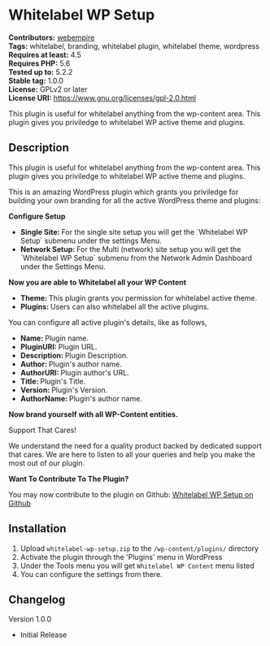# Whitelabel WP Setup #
**Contributors:** [webempire](https://profiles.wordpress.org/webempire)  
**Tags:** whitelabel, branding, whitelabel plugin, whitelabel theme, wordpress  
**Requires at least:** 4.5  
**Requires PHP:** 5.6  
**Tested up to:** 5.2.2  
**Stable tag:** 1.0.0  
**License:** GPLv2 or later  
**License URI:** https://www.gnu.org/licenses/gpl-2.0.html  

This plugin is useful for whitelabel anything from the wp-content area. This plugin gives you priviledge to whitelabel WP active theme and plugins.

## Description ##

This plugin is useful for whitelabel anything from the wp-content area. This plugin gives you priviledge to whitelabel WP active theme and plugins.

This is an amazing WordPress plugin which grants you priviledge for building your own branding for all the active WordPress theme and plugins:

<strong> Configure Setup </strong>

<ul>
 	<li> <strong> Single Site: </strong> For the single site setup you will get the `Whitelabel WP Setup` submenu under the settings Menu. </li>
 	<li> <strong> Network Setup: </strong> For the Multi (network) site setup you will get the `Whitelabel WP Setup` submenu from the Network Admin Dashboard under the Settings Menu. </li>
</ul>


<strong> Now you are able to Whitelabel all your WP Content </strong>

<ul>
 	<li> <strong> Theme: </strong> This plugin grants you permission for whitelabel active theme. </li>
 	<li> <strong> Plugins: </strong> Users can also whitelabel all the active plugins. </li>
</ul>

You can configure all active plugin's details, like as follows,

<ul>
 	<li> <strong> Name: </strong> Plugin name. </li>
 	<li> <strong> PluginURI: </strong> Plugin URL. </li>
    <li> <strong> Description: </strong> Plugin Description. </li>
    <li> <strong> Author: </strong> Plugin's author name. </li>
    <li> <strong> AuthorURI: </strong> Plugin author's URL. </li>
    <li> <strong> Title: </strong> Plugin's Title. </li>
	<li> <strong> Version: </strong> Plugin's Version. </li>
    <li> <strong> AuthorName: </strong> Plugin's author name. </li>
</ul>

<strong> Now brand yourself with all WP-Content entities. </strong>

Support That Cares!

We understand the need for a quality product backed by dedicated support that cares. We are here to listen to all your queries and help you make the most out of our plugin.

<strong> Want To Contribute To The Plugin? </strong>

You may now contribute to the plugin on Github: <a href="https://github.com/web-empire/whitelabel-wp-setup" target="_blank" rel="">Whitelabel WP Setup on Github</a>

## Installation ##

1. Upload `whitelabel-wp-setup.zip` to the `/wp-content/plugins/` directory
2. Activate the plugin through the 'Plugins' menu in WordPress
3. Under the Tools menu you will get `Whitelabel WP Content` menu listed
4. You can configure the settings from there.

## Changelog ##
Version 1.0.0
* Initial Release